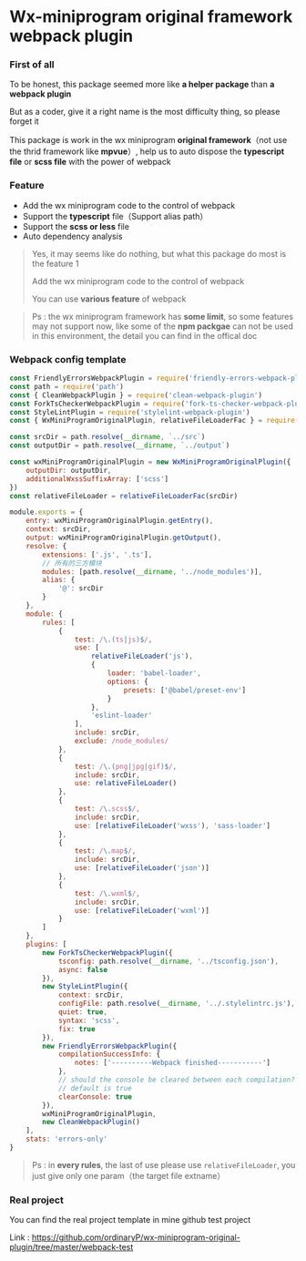 # Wx-miniprogram original framework webpack plugin

### First of all

To be honest, this package seemed more like **a helper package** than **a webpack plugin**

But as a coder, give it a right name is the most difficulty thing, so please forget it

This package is work in the wx miniprogram **original framework**（not use the thrid framework like **mpvue**）, help us to auto dispose the **typescript file** or **scss file** with the power of webpack



### Feature

- Add the wx miniprogram code to the control of webpack
- Support the **typescript** file（Support alias path）
- Support the **scss or less** file
- Auto dependency analysis

> Yes, it may seems like do nothing, but what this package do most is the feature 1
>
> Add the wx miniprogram code to the control of webpack
>
> You can use **various feature** of webpack

> Ps : the wx miniprogram framework has **some limit**, so some features may not support now, like some of the **npm packgae** can not be used in this environment, the detail you can find in the offical doc



### Webpack config template

```js
const FriendlyErrorsWebpackPlugin = require('friendly-errors-webpack-plugin')
const path = require('path')
const { CleanWebpackPlugin } = require('clean-webpack-plugin')
const ForkTsCheckerWebpackPlugin = require('fork-ts-checker-webpack-plugin')
const StyleLintPlugin = require('stylelint-webpack-plugin')
const { WxMiniProgramOriginalPlugin, relativeFileLoaderFac } = require('wx-miniprogram-original-webpack-plugin')

const srcDir = path.resolve(__dirname, `../src`)
const outputDir = path.resolve(__dirname, `../output`)

const wxMiniProgramOriginalPlugin = new WxMiniProgramOriginalPlugin({
    outputDir: outputDir,
    additionalWxssSuffixArray: ['scss']
})
const relativeFileLoader = relativeFileLoaderFac(srcDir)

module.exports = {
    entry: wxMiniProgramOriginalPlugin.getEntry(),
    context: srcDir,
    output: wxMiniProgramOriginalPlugin.getOutput(),
    resolve: {
        extensions: ['.js', '.ts'],
        // 所有的三方模块
        modules: [path.resolve(__dirname, '../node_modules')],
        alias: {
            '@': srcDir
        }
    },
    module: {
        rules: [
            {
                test: /\.(ts|js)$/,
                use: [
                    relativeFileLoader('js'),
                    {
                        loader: 'babel-loader',
                        options: {
                            presets: ['@babel/preset-env']
                        }
                    },
                    'eslint-loader'
                ],
                include: srcDir,
                exclude: /node_modules/
            },
            {
                test: /\.(png|jpg|gif)$/,
                include: srcDir,
                use: relativeFileLoader()
            },
            {
                test: /\.scss$/,
                include: srcDir,
                use: [relativeFileLoader('wxss'), 'sass-loader']
            },
            {
                test: /\.map$/,
                include: srcDir,
                use: [relativeFileLoader('json')]
            },
            {
                test: /\.wxml$/,
                include: srcDir,
                use: [relativeFileLoader('wxml')]
            }
        ]
    },
    plugins: [
        new ForkTsCheckerWebpackPlugin({
            tsconfig: path.resolve(__dirname, '../tsconfig.json'),
            async: false
        }),
        new StyleLintPlugin({
            context: srcDir,
            configFile: path.resolve(__dirname, '../.stylelintrc.js'),
            quiet: true,
            syntax: 'scss',
            fix: true
        }),
        new FriendlyErrorsWebpackPlugin({
            compilationSuccessInfo: {
                notes: ['----------Webpack finished-----------']
            },
            // should the console be cleared between each compilation?
            // default is true
            clearConsole: true
        }),
        wxMiniProgramOriginalPlugin,
        new CleanWebpackPlugin()
    ],
    stats: 'errors-only'
}

```

> Ps : in **every rules**, the last of use please use `relativeFileLoader`, you just give only one param（the target file extname）



### Real project

You can find the real project template in mine github test project

Link : https://github.com/ordinaryP/wx-miniprogram-original-plugin/tree/master/webpack-test

